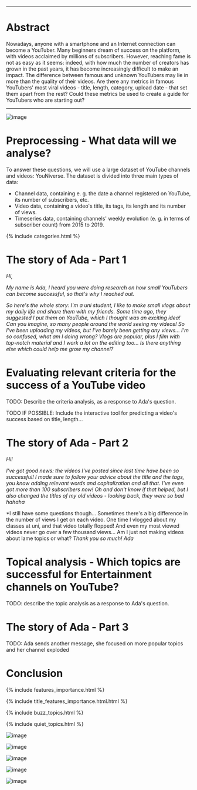 ***

# Abstract
Nowadays, anyone with a smartphone and an Internet connection can become a YouTuber. Many beginners dream of success on the platform, with videos acclaimed by millions of subscribers. However, reaching fame is not as easy as it seems: indeed, with how much the number of creators has grown in the past years, it has become increasingly difficult to make an impact. The difference between famous and unknown YouTubers may lie in more than the quality of their videos. Are there any metrics in famous YouTubers' most viral videos - title, length, category, upload date - that set them apart from the rest? Could these metrics be used to create a guide for YouTubers who are starting out?


***


![image](sebastian-pandelache-taPBy6XyMoQ-unsplash.jpg)



# Preprocessing - What data will we analyse?

To answer these questions, we will use a large dataset of YouTube channels and videos: YouNiverse. The dataset is divided into three main types of data: 
- Channel data, containing e. g. the date a channel registered on YouTube, its number of subscribers, etc.
- Video data, containing a video's title, its tags, its length and its number of views.
- Timeseries data, containing channels' weekly evolution (e. g. in terms of subscriber count) from 2015 to 2019.

{% include categories.html %}

# The story of Ada - Part 1

*Hi,*

*My name is Ada, I heard you were doing research on how small YouTubers can become successful, so that's why I reached out.*

*So here's the whole story: I'm a uni student, I like to make small vlogs about my daily life and share them with my friends. Some time ago, they suggested I put them on YouTube, which I thought was an exciting idea! Can you imagine, so many people around the world seeing my videos! So I've been uploading my videos, but I've barely been getting any views... I'm so confused, what am I doing wrong? Vlogs are popular, plus I film with top-notch material and I work a lot on the editing too... Is there anything else which could help me grow my channel?*

# Evaluating relevant criteria for the success of a YouTube video

TODO: Describe the criteria analysis, as a response to Ada's question.

TODO IF POSSIBLE: Include the interactive tool for predicting a video's success based on title, length...


# The story of Ada - Part 2

*Hi!*

*I've got good news: the videos I've posted since last time have been so successful! I made sure to follow your advice about the title and the tags, you know adding relevant words and capitalization and all that. I've even got more than 100 subscribers now! Oh and don't know if that helped, but I also changed the titles of my old videos - looking back, they were so bad hahaha*

*I still have some questions though... Sometimes there's a big difference in the number of views I get on each video. One time I vlogged about my classes at uni, and that video totally flopped! And even my most viewed videos never go over a few thousand views... Am I just not making videos about lame topics or what?
*Thank you so much!*
*Ada*


# Topical analysis - Which topics are successful for Entertainment channels on YouTube?

TODO: describe the topic analysis as a response to Ada's question.

# The story of Ada - Part 3

TODO: Ada sends another message, she focused on more popular topics and her channel exploded

# Conclusion



{% include features_importance.html %}

{% include title_features_importance.html.html %}

{% include buzz_topics.html %}

{% include quiet_topics.html %}

![image](output/Venn_lexical.png)

![image](output/relative_use_lexical.png)

![image](output/tags_quiet_lexical.png)

![image](output/tags_buzz_lexical.png)

![image](output/evolution_sub_ytb_lexical.png)

<script src="https://gist.github.com/zwierski/fe66b9662878b9f29f9a231190e215d2.js"></script>
